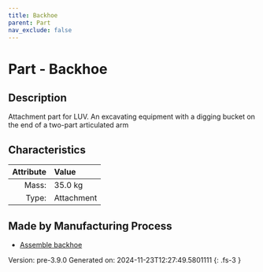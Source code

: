 ```yaml
---
title: Backhoe
parent: Part
nav_exclude: false
---
```

# Part - Backhoe

## Description
Attachment part for LUV. An excavating equipment with a digging bucket on the end of a two-part articulated arm

## Characteristics

| Attribute      | Value |
|--------:|:------|
|Mass:|35.0 kg|
|Type:|Attachment|

## Made by Manufacturing Process

- [Assemble backhoe](../process/assemble-backhoe.html)



Version: pre-3.9.0 Generated on: 2024-11-23T12:27:49.5801111
{: .fs-3 }

